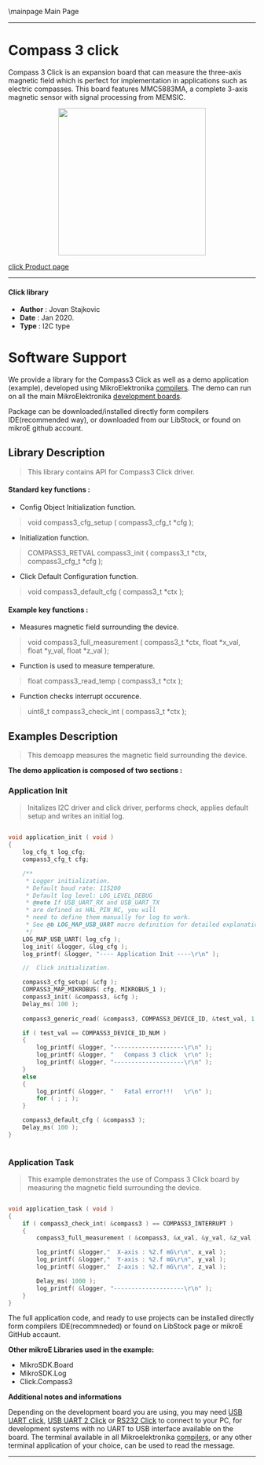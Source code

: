 \mainpage Main Page
 
 

---
# Compass 3 click

Compass 3 Click is an expansion board that can measure the three-axis magnetic field which is perfect for implementation in applications such as electric compasses. This board features MMC5883MA, a complete 3-axis magnetic sensor with signal processing from MEMSIC.

<p align="center">
  <img src="https://download.mikroe.com/images/click_for_ide/compass3_click.png" height=300px>
</p>

[click Product page](https://www.mikroe.com/compass-3-click)

---


#### Click library 

- **Author**        : Jovan Stajkovic
- **Date**          : Jan 2020.
- **Type**          : I2C type


# Software Support

We provide a library for the Compass3 Click 
as well as a demo application (example), developed using MikroElektronika 
[compilers](https://shop.mikroe.com/compilers). 
The demo can run on all the main MikroElektronika [development boards](https://shop.mikroe.com/development-boards).

Package can be downloaded/installed directly form compilers IDE(recommended way), or downloaded from our LibStock, or found on mikroE github account. 

## Library Description

> This library contains API for Compass3 Click driver.

#### Standard key functions :

- Config Object Initialization function.
> void compass3_cfg_setup ( compass3_cfg_t *cfg ); 
 
- Initialization function.
> COMPASS3_RETVAL compass3_init ( compass3_t *ctx, compass3_cfg_t *cfg );

- Click Default Configuration function.
> void compass3_default_cfg ( compass3_t *ctx );


#### Example key functions :

- Measures magnetic field surrounding the device.
> void compass3_full_measurement ( compass3_t *ctx, float *x_val, float *y_val, float *z_val );
 
- Function is used to measure temperature.
> float compass3_read_temp ( compass3_t *ctx );

- Function checks interrupt occurence.
> uint8_t compass3_check_int ( compass3_t *ctx );

## Examples Description

> 
> This demoapp measures the magnetic field surrounding the device.
> 

**The demo application is composed of two sections :**

### Application Init 

>
> Initalizes I2C driver and click driver, performs check, applies default 
> setup and writes an initial log.
> 

```c

void application_init ( void )
{
    log_cfg_t log_cfg;
    compass3_cfg_t cfg;

    /** 
     * Logger initialization.
     * Default baud rate: 115200
     * Default log level: LOG_LEVEL_DEBUG
     * @note If USB_UART_RX and USB_UART_TX 
     * are defined as HAL_PIN_NC, you will 
     * need to define them manually for log to work. 
     * See @b LOG_MAP_USB_UART macro definition for detailed explanation.
     */
    LOG_MAP_USB_UART( log_cfg );
    log_init( &logger, &log_cfg );
    log_printf( &logger, "---- Application Init ----\r\n" );

    //  Click initialization.

    compass3_cfg_setup( &cfg );
    COMPASS3_MAP_MIKROBUS( cfg, MIKROBUS_1 );
    compass3_init( &compass3, &cfg );
    Delay_ms( 100 );
    
    compass3_generic_read( &compass3, COMPASS3_DEVICE_ID, &test_val, 1 );

    if ( test_val == COMPASS3_DEVICE_ID_NUM )
    {
        log_printf( &logger, "--------------------\r\n" );
        log_printf( &logger, "   Compass 3 click  \r\n" );
        log_printf( &logger, "--------------------\r\n" );
    }
    else
    {
        log_printf( &logger, "   Fatal error!!!   \r\n" );
        for ( ; ; );
    }

    compass3_default_cfg ( &compass3 );
    Delay_ms( 100 );
}
  
```

### Application Task

>
> This example demonstrates the use of 
> Compass 3 Click board by measuring the magnetic field surrounding the device.
> 

```c

void application_task ( void )
{
    if ( compass3_check_int( &compass3 ) == COMPASS3_INTERRUPT )
    {
        compass3_full_measurement ( &compass3, &x_val, &y_val, &z_val );

        log_printf( &logger,"  X-axis : %2.f mG\r\n", x_val );
        log_printf( &logger,"  Y-axis : %2.f mG\r\n", y_val );
        log_printf( &logger,"  Z-axis : %2.f mG\r\n", z_val );

        Delay_ms( 1000 );
        log_printf( &logger, "--------------------\r\n" );
    }
}

```

The full application code, and ready to use projects can be  installed directly form compilers IDE(recommneded) or found on LibStock page or mikroE GitHub accaunt.

**Other mikroE Libraries used in the example:** 

- MikroSDK.Board
- MikroSDK.Log
- Click.Compass3

**Additional notes and informations**

Depending on the development board you are using, you may need 
[USB UART click](https://shop.mikroe.com/usb-uart-click), 
[USB UART 2 Click](https://shop.mikroe.com/usb-uart-2-click) or 
[RS232 Click](https://shop.mikroe.com/rs232-click) to connect to your PC, for 
development systems with no UART to USB interface available on the board. The 
terminal available in all Mikroelektronika 
[compilers](https://shop.mikroe.com/compilers), or any other terminal application 
of your choice, can be used to read the message.



---
